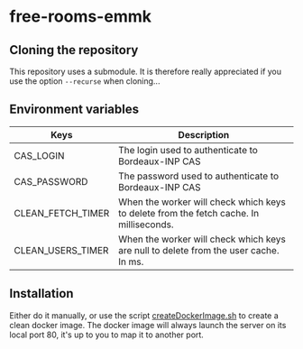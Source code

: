 # free-rooms-emmk

## Cloning the repository

This repository uses a submodule. It is therefore really appreciated if you use the option `--recurse` when cloning...

## Environment variables

| Keys              | Description                                                                            |
| ----------------- | -------------------------------------------------------------------------------------- |
| CAS_LOGIN         | The login used to authenticate to Bordeaux-INP CAS                                     |
| CAS_PASSWORD      | The password used to authenticate to Bordeaux-INP CAS                                  |
| CLEAN_FETCH_TIMER | When the worker will check which keys to delete from the fetch cache. In milliseconds. |
| CLEAN_USERS_TIMER | When the worker will check which keys are null to delete from the user cache. In ms.   |

## Installation

Either do it manually, or use the script [createDockerImage.sh](createDockerImage.sh) to create a clean docker image.
The docker image will always launch the server on its local port 80, it's up to you to map it to another port.
